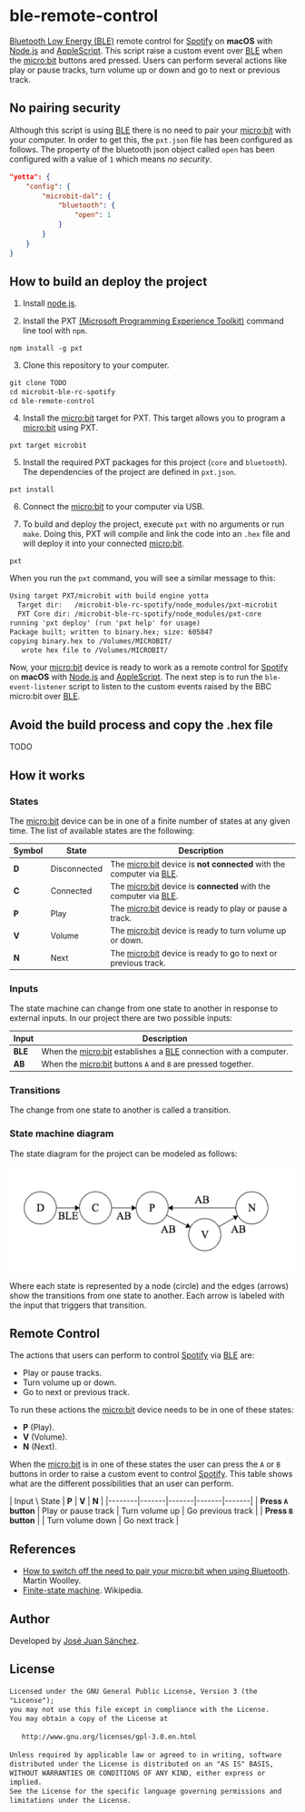 # ble-remote-control

[Bluetooth Low Energy (BLE)][0] remote control for [Spotify][1] on **macOS** with [Node.js][2] and [AppleScript][3]. This script raise a custom event over [BLE][0] when the [micro:bit][4] buttons ared pressed. Users can perform several actions like play or pause tracks, turn volume up or down and go to next or previous track.

## No pairing security

Although this script is using [BLE][0] there is no need to pair your [micro:bit][4] with your computer. In order to get this, the `pxt.json` file has been configured as follows. The property of the bluetooth json object called `open` has been configured with a value of `1` which means *no security*.

```json
"yotta": {
    "config": {
        "microbit-dal": {
            "bluetooth": {
                "open": 1
            }
        }
    }
}
```

## How to build an deploy the project

1. Install [node.js][2].

2. Install the PXT [(Microsoft Programming Experience Toolkit)][6] command line tool with `npm`.

```
npm install -g pxt
```

3. Clone this repository to your computer.

```
git clone TODO
cd microbit-ble-rc-spotify
cd ble-remote-control
```

4. Install the [micro:bit][4] target for PXT. This target allows you to program a [micro:bit][4] using PXT.

```
pxt target microbit
```

5. Install the required PXT packages for this project (`core` and `bluetooth`). The dependencies of the project are defined in `pxt.json`.

```
pxt install
```

6. Connect the [micro:bit][4] to your computer via USB.

7. To build and deploy the project, execute `pxt` with no arguments or run `make`. Doing this, PXT will compile and link the code into an `.hex` file and will deploy it into your connected [micro:bit][4].

```
pxt
```

When you run the `pxt` command, you will see a similar message to this:

```
Using target PXT/microbit with build engine yotta
  Target dir:   /microbit-ble-rc-spotify/node_modules/pxt-microbit
  PXT Core dir: /microbit-ble-rc-spotify/node_modules/pxt-core
running 'pxt deploy' (run 'pxt help' for usage)
Package built; written to binary.hex; size: 605847
copying binary.hex to /Volumes/MICROBIT/
   wrote hex file to /Volumes/MICROBIT/
```

Now, your [micro:bit][4] device is ready to work as a remote control for [Spotify][1] on **macOS** with [Node.js][2] and [AppleScript][3]. The next step is to run the `ble-event-listener` script to listen to the custom events raised by the BBC micro:bit over [BLE][0].

## Avoid the build process and copy the .hex file

TODO

## How it works

### States

The [micro:bit][4] device can be in one of a finite number of states at any given time. The list of available states are the following:

|  Symbol |     State   |  Description |
|---------|-------------|--------------|
| **D**  | Disconnected | The [micro:bit][4] device is **not connected** with the computer via [BLE][0].        |
| **C**  | Connected | The [micro:bit][4] device is **connected** with the computer via [BLE][0].
| **P**  | Play | The [micro:bit][4] device is ready to play or pause a track.
| **V**  | Volume | The [micro:bit][4] device is ready to turn volume up or down.
| **N**  | Next | The [micro:bit][4] device is ready to go to next or previous track.

### Inputs

The state machine can change from one state to another in response to external inputs. In our project there are two possible inputs:

| Input |      Description |
|-------|------------------|
| **BLE** | When the [micro:bit][4] establishes a [BLE][0] connection with a computer. |
| **AB**  | When the [micro:bit][4] buttons `A` and `B` are pressed together. |

### Transitions

The change from one state to another is called a transition.

### State machine diagram

The state diagram for the project can be modeled as follows:

![State Machine](resources/img/state_machine.png)

Where each state is represented by a node (circle) and the edges (arrows) show the transitions from one state to another. Each arrow is labeled with the input that triggers that transition.

## Remote Control

The actions that users can perform to control [Spotify][1] via [BLE][0] are:

* Play or pause tracks.
* Turn volume up or down.
* Go to next or previous track.

To run these actions the [micro:bit][4] device needs to be in one of these states: 

* **P** (Play).
* **V** (Volume).
* **N** (Next).

When the [micro:bit][4] is in one of these states the user can press the `A` or `B` buttons in order to raise a custom event to control [Spotify][1]. This table shows what are the different possibilities that an user can perform.

|  Input \ State | **P** | **V** | **N** |
|--------|-------|-------|-------|-------|
| **Press `A` button**  | Play or pause track | Turn volume up | Go previous track |
| **Press `B` button**  |  | Turn volume down | Go next track |

## References

* [How to switch off the need to pair your micro:bit when using Bluetooth](http://bluetooth-mdw.blogspot.com/2016/08/how-to-switch-off-need-to-pair-your.html). Martin Woolley.
* [Finite-state machine](https://en.wikipedia.org/wiki/Finite-state_machine). Wikipedia.

## Author

Developed by [José Juan Sánchez][5].

## License

```
Licensed under the GNU General Public License, Version 3 (the "License");
you may not use this file except in compliance with the License.
You may obtain a copy of the License at

   http://www.gnu.org/licenses/gpl-3.0.en.html

Unless required by applicable law or agreed to in writing, software
distributed under the License is distributed on an "AS IS" BASIS,
WITHOUT WARRANTIES OR CONDITIONS OF ANY KIND, either express or implied.
See the License for the specific language governing permissions and
limitations under the License.
```

[0]: https://en.wikipedia.org/wiki/Bluetooth_Low_Energy
[1]: https://www.spotify.com
[2]: https://nodejs.org
[3]: https://www.npmjs.com/package/spotify-node-applescript
[4]: https://microbit.org
[5]: http://josejuansanchez.org
[6]: https://github.com/Microsoft/pxt